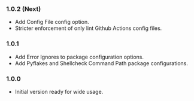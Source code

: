 ### 1.0.2 (Next)
- Add Config File config option.
- Stricter enforcement of only lint Github Actions config files.

### 1.0.1
- Add Error Ignores to package configuration options.
- Add Pyflakes and Shellcheck Command Path package configurations.

### 1.0.0
- Initial version ready for wide usage.
